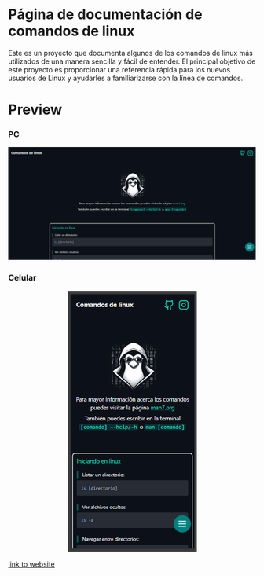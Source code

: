 # Página de documentación de comandos de linux
Este es un proyecto que documenta algunos de los comandos de linux más utilizados de una manera sencilla y fácil de entender. El principal objetivo de este proyecto es proporcionar una referencia rápida para los nuevos usuarios de Linux y ayudarles a familiarizarse con la línea de comandos.

# Preview

### PC
![alt text](preview_img.png)

### Celular
<p align=center>
  <img src="./preview_cell.png"/>
</p>


[link to website](https://comandos-de-linux.reflex.run)
